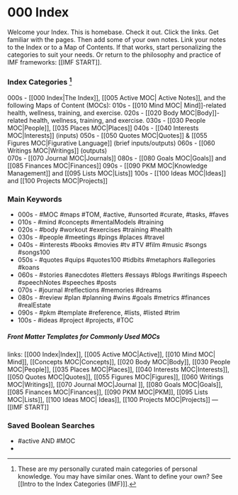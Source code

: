 # 000 Index
Welcome your Index. This is homebase. Check it out. Click the links. Get familiar with the pages. Then add some of your own notes. Link your notes to the Index or to a Map of Contents. If that works, start personalizing the categories to suit your needs. Or return to the philosophy and practice of IMF frameworks: [[IMF START]].

### Index Categories [^1]
000s - [[000 Index|The Index]], [[005 Active MOC| Active Notes]], and the following Maps of Content (MOCs):
010s - [[010 Mind MOC| Mind]]-related health, wellness, training, and exercise.
020s - [[020 Body MOC|Body]]-related health, wellness, training, and exercise.
030s - [[030 People MOC|People]], [[035 Places MOC|Places]]
040s - [[040 Interests MOC|Interests]] (inputs)
050s - [[050 Quotes MOC|Quotes]] & [[055 Figures MOC|Figurative Language]] (brief inputs/outputs)
060s - [[060 Writings MOC|Writings]] (outputs)     
070s -  [[070 Journal MOC|Journals]]
080s - [[080 Goals MOC|Goals]] and [[085 Finances MOC|Finances]]
090s - [[090 PKM MOC|Knowledge Management]] and [[095 Lists MOC|Lists]]
100s - [[100 Ideas MOC|Ideas]] and [[100 Projects MOC|Projects]]

### Main Keywords
- 000s - #MOC #maps #TOM, #active, #unsorted #curate, #tasks, #faves
- 010s - #mind #concepts #mentalModels #training
- 020s - #body #workout #exercises #training #health
- 030s - #people #meetings #pings #places #travel 
- 040s - #interests #books #movies #tv #TV #film #music #songs #songs100 
- 050s - #quotes #quips #quotes100 #tidbits #metaphors #allegories #koans 
- 060s - #stories #anecdotes #letters #essays #blogs #writings #speech #speechNotes #speeches #posts
- 070s -  #journal #reflections #memories #dreams
- 080s - #review #plan #planning #wins #goals #metrics #finances #realEstate
- 090s - #pkm #template #reference, #lists, #listed #trim
- 100s - #ideas #project #projects, #TOC

##### Front Matter Templates for Commonly Used MOCs
links: [[000 Index|Index]], [[005 Active MOC|Active]], [[010 Mind MOC| Mind]], [[Concepts MOC|Concepts]], [[020 Body MOC|Body]], [[030 People MOC|People]], [[035 Places MOC|Places]], [[040 Interests MOC|Interests]], [[050 Quotes MOC|Quotes]], [[055 Figures MOC|Figures]], [[060 Writings MOC|Writings]], [[070 Journal MOC|Journal ]], [[080 Goals MOC|Goals]], [[085 Finances MOC|Finances]], [[090 PKM MOC|PKM]], [[095 Lists MOC|Lists]], [[100 Ideas MOC| Ideas]], [[100 Projects MOC|Projects]] — [[IMF START]]

### Saved Boolean Searches
- #active AND #MOC 
- 
[^1]: These are my personally curated main categories of personal knowledge. You may have similar ones. Want to define your own? See [[Intro to the Index Categories (IMF)]].
